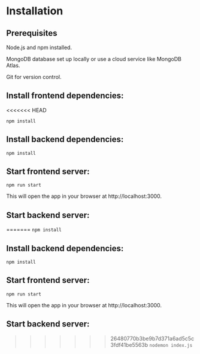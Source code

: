 # Installation

## Prerequisites

Node.js and npm installed.

MongoDB database set up locally or use a cloud service like MongoDB Atlas.

Git for version control.

## Install frontend dependencies:
<<<<<<< HEAD

`npm install`

## Install backend dependencies:

`npm install`

## Start frontend server:

`npm run start`

This will open the app in your browser at http://localhost:3000.

## Start backend server:

=======
`npm install`

## Install backend dependencies:
`npm install`

## Start frontend server:
`npm run start`

This will open the app in your browser at http://localhost:3000.

## Start backend server:
>>>>>>> 26480770b3be9b7d371a6ad5c5c3fdf41be5563b
`nodemon index.js`
